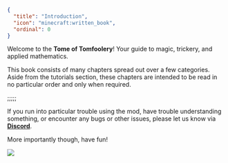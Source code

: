 ```json
{
  "title": "Introduction",
  "icon": "minecraft:written_book",
  "ordinal": 0
}
```

Welcome to the **Tome of Tomfoolery**! Your guide to magic, trickery, and applied mathematics.


This book consists of many chapters spread out over a few categories. 
Aside from the tutorials section, these chapters are intended to be read in no particular order and only when required.

;;;;;

If you run into particular trouble using the mod, have trouble understanding something, 
or encounter any bugs or other issues, please let us know via **[Discord](https://discord.gg/WcYsDDQtyR)**.


More importantly though, have fun!

![](trickster:textures/gui/img/catstare.png)
